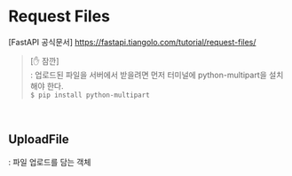 # Request Files
[FastAPI 공식문서] https://fastapi.tiangolo.com/tutorial/request-files/


> [✋ 잠깐] <br>
> : 업로드된 파일을 서버에서 받을려면 먼저 터미널에 python-multipart을 설치해야 한다. <br>
> `$ pip install python-multipart`

<br>

## UploadFile
: 파일 업로드를 담는 객체